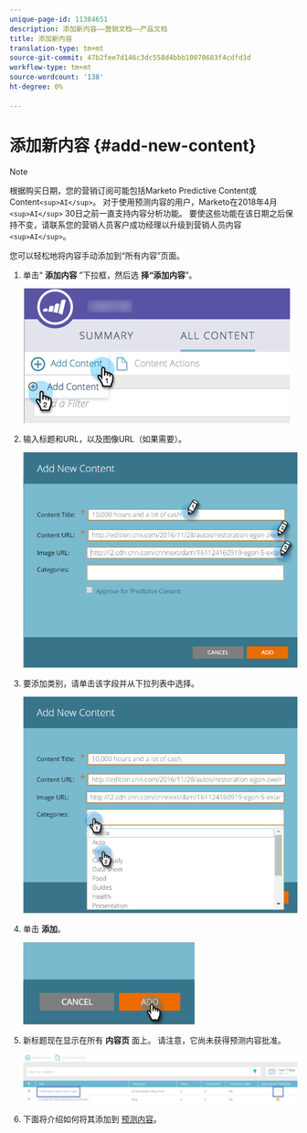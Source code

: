 ```yaml
---
unique-page-id: 11384651
description: 添加新内容——营销文档——产品文档
title: 添加新内容
translation-type: tm+mt
source-git-commit: 47b2fee7d146c3dc558d4bbb10070683f4cdfd3d
workflow-type: tm+mt
source-wordcount: '138'
ht-degree: 0%

---
```



# 添加新内容 {#add-new-content}

>[!NOTE]
>
>根据购买日期，您的营销订阅可能包括Marketo Predictive Content或Content`<sup>AI</sup>`。 对于使用预测内容的用户，Marketo在2018年4月`<sup>AI</sup>` 30日之前一直支持内容分析功能。 要使这些功能在该日期之后保持不变，请联系您的营销人员客户成功经理以升级到营销人员内容`<sup>AI</sup>`。

您可以轻松地将内容手动添加到“所有内容”页面。

1. 单击“ **添加内容** ”下拉框，然后选 **择“添加内容**”。

   ![](assets/image2017-10-3-8-3a54-3a9.png)

1. 输入标题和URL，以及图像URL（如果需要）。

   ![](assets/add-new-content-updated-pencils.png)

1. 要添加类别，请单击该字段并从下拉列表中选择。

   ![](assets/add-new-content-categories-updated-hands.png)

1. 单击 **添加**。

   ![](assets/all-content-add-hand.png)

1. 新标题现在显示在所有 **内容页** 面上。 请注意，它尚未获得预测内容批准。

   ![](assets/image2017-10-3-8-3a55-3a21.png)

1. 下面将介绍如何将其添加到 [预测内容](http://docs.marketo.com/x/Vbet)。

